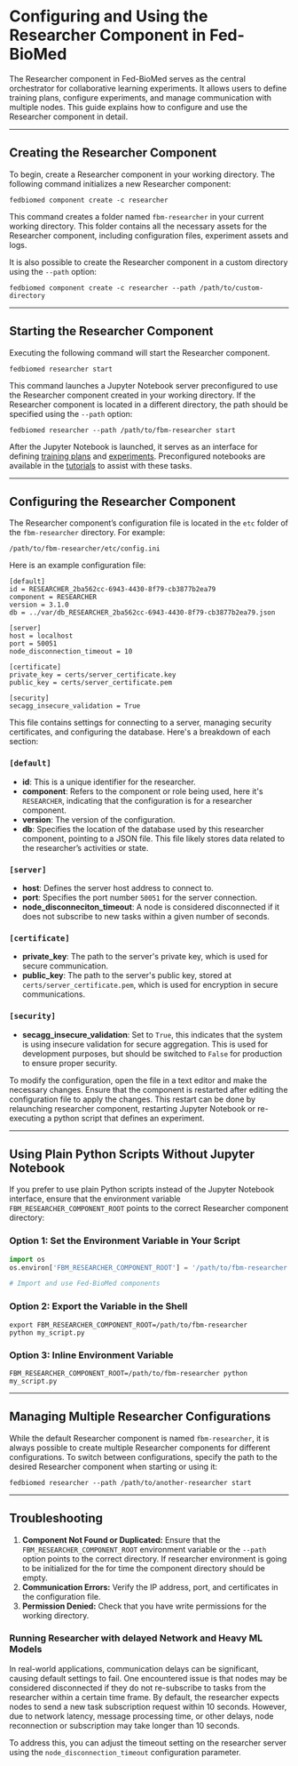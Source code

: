 
# Configuring and Using the Researcher Component in Fed-BioMed

The Researcher component in Fed-BioMed serves as the central orchestrator for collaborative learning experiments. It allows users to define training plans, configure experiments, and manage communication with multiple nodes. This guide explains how to configure and use the Researcher component in detail.

---

## Creating the Researcher Component

To begin, create a Researcher component in your working directory. The following command initializes a new Researcher component:

```shell
fedbiomed component create -c researcher
```

This command creates a folder named `fbm-researcher` in your current working directory. This folder contains all the necessary assets for the Researcher component, including configuration files, experiment assets and logs.

It is also possible to create the Researcher component in a custom directory using the `--path` option:

```shell
fedbiomed component create -c researcher --path /path/to/custom-directory
```

---

##  Starting the Researcher Component

Executing the following command will start the Researcher component.

```shell
fedbiomed researcher start
```

This command launches a Jupyter Notebook server preconfigured to use the Researcher component created in your working directory. If the Researcher component is located in a different directory, the path should be specified using the `--path` option:

```shell
fedbiomed researcher --path /path/to/fbm-researcher start
```

After the Jupyter Notebook is launched, it serves as an interface for defining [training plans](./training-plan.md) and [experiments](./experiment.md). Preconfigured notebooks are available in the [tutorials](../../tutorials/pytorch/index.md) to assist with these tasks.

---

## Configuring the Researcher Component

The Researcher component’s configuration file is located in the `etc` folder of the `fbm-researcher` directory. For example:

```
/path/to/fbm-researcher/etc/config.ini
```

Here is an example configuration file:
```
[default]
id = RESEARCHER_2ba562cc-6943-4430-8f79-cb3877b2ea79
component = RESEARCHER
version = 3.1.0
db = ../var/db_RESEARCHER_2ba562cc-6943-4430-8f79-cb3877b2ea79.json

[server]
host = localhost
port = 50051
node_disconnection_timeout = 10

[certificate]
private_key = certs/server_certificate.key
public_key = certs/server_certificate.pem

[security]
secagg_insecure_validation = True
```

This file contains settings for connecting to a server, managing security certificates, and configuring the database. Here's a breakdown of each section:

### `[default]`
- **id**: This is a unique identifier for the researcher.
- **component**: Refers to the component or role being used, here it's `RESEARCHER`, indicating that the configuration is for a researcher component.
- **version**: The version of the configuration.
- **db**: Specifies the location of the database used by this researcher component, pointing to a JSON file. This file likely stores data related to the researcher’s activities or state.

### `[server]`
- **host**: Defines the server host address to connect to.
- **port**: Specifies the port number `50051` for the server connection.
- **node_disconneciton_timeout**: A node is considered disconnected if it does not subscribe to new tasks within a given number of seconds.

### `[certificate]`
- **private_key**: The path to the server's private key, which is used for secure communication.
- **public_key**: The path to the server's public key, stored at `certs/server_certificate.pem`, which is used for encryption in secure communications.

### `[security]`
- **secagg_insecure_validation**: Set to `True`, this indicates that the system is using insecure validation for secure aggregation. This is used for development purposes, but should be switched to `False` for production to ensure proper security.

To modify the configuration, open the file in a text editor and make the necessary changes. Ensure that the component is restarted after editing the configuration file to apply the changes. This restart can be done by relaunching researcher component, restarting Jupyter Notebook or re-executing a python script that defines an experiment.


---


## Using Plain Python Scripts Without Jupyter Notebook

If you prefer to use plain Python scripts instead of the Jupyter Notebook interface, ensure that the environment variable `FBM_RESEARCHER_COMPONENT_ROOT` points to the correct Researcher component directory:

### Option 1: Set the Environment Variable in Your Script

```python
import os
os.environ['FBM_RESEARCHER_COMPONENT_ROOT'] = '/path/to/fbm-researcher'

# Import and use Fed-BioMed components
```

### Option 2: Export the Variable in the Shell

```shell
export FBM_RESEARCHER_COMPONENT_ROOT=/path/to/fbm-researcher
python my_script.py
```

### Option 3: Inline Environment Variable

```shell
FBM_RESEARCHER_COMPONENT_ROOT=/path/to/fbm-researcher python my_script.py
```

---

##  Managing Multiple Researcher Configurations

While the default Researcher component is named `fbm-researcher`, it is always possible to create multiple Researcher components for different configurations. To switch between configurations, specify the path to the desired Researcher component when starting or using it:

```shell
fedbiomed researcher --path /path/to/another-researcher start
```

---

## Troubleshooting

1. **Component Not Found or Duplicated:** Ensure that the `FBM_RESEARCHER_COMPONENT_ROOT` environment variable or the `--path` option points to the correct directory. If researcher environment is going to be initialized for the for time the component directory should be empty.
2. **Communication Errors:** Verify the IP address, port, and certificates in the configuration file.
3. **Permission Denied:** Check that you have write permissions for the working directory.


### Running Researcher with delayed Network and Heavy ML Models

In real-world applications, communication delays can be significant, causing default settings to fail. One encountered issue is that nodes may be considered disconnected if they do not re-subscribe to tasks from the researcher within a certain time frame. By default, the researcher expects nodes to send a new task subscription request within 10 seconds. However, due to network latency, message processing time, or other delays, node reconnection or subscription may take longer than 10 seconds.

To address this, you can adjust the timeout setting on the researcher server using the `node_disconnection_timeout` configuration parameter.


